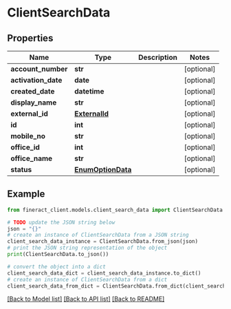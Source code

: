 # ClientSearchData


## Properties

Name | Type | Description | Notes
------------ | ------------- | ------------- | -------------
**account_number** | **str** |  | [optional] 
**activation_date** | **date** |  | [optional] 
**created_date** | **datetime** |  | [optional] 
**display_name** | **str** |  | [optional] 
**external_id** | [**ExternalId**](ExternalId.md) |  | [optional] 
**id** | **int** |  | [optional] 
**mobile_no** | **str** |  | [optional] 
**office_id** | **int** |  | [optional] 
**office_name** | **str** |  | [optional] 
**status** | [**EnumOptionData**](EnumOptionData.md) |  | [optional] 

## Example

```python
from fineract_client.models.client_search_data import ClientSearchData

# TODO update the JSON string below
json = "{}"
# create an instance of ClientSearchData from a JSON string
client_search_data_instance = ClientSearchData.from_json(json)
# print the JSON string representation of the object
print(ClientSearchData.to_json())

# convert the object into a dict
client_search_data_dict = client_search_data_instance.to_dict()
# create an instance of ClientSearchData from a dict
client_search_data_from_dict = ClientSearchData.from_dict(client_search_data_dict)
```
[[Back to Model list]](../README.md#documentation-for-models) [[Back to API list]](../README.md#documentation-for-api-endpoints) [[Back to README]](../README.md)


